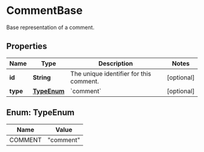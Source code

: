 

# CommentBase

Base representation of a comment.

## Properties

| Name | Type | Description | Notes |
|------------ | ------------- | ------------- | -------------|
|**id** | **String** | The unique identifier for this comment. |  [optional] |
|**type** | [**TypeEnum**](#TypeEnum) | &#x60;comment&#x60; |  [optional] |



## Enum: TypeEnum

| Name | Value |
|---- | -----|
| COMMENT | &quot;comment&quot; |



